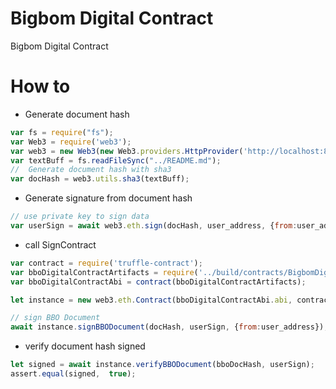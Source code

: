 # Bigbom Digital Contract

Bigbom Digital Contract

# How to
- Generate document hash

```javascript
var fs = require("fs");
var Web3 = require('web3');
var web3 = new Web3(new Web3.providers.HttpProvider('http://localhost:8545'));
var textBuff = fs.readFileSync("../README.md");
//  Generate document hash with sha3
var docHash = web3.utils.sha3(textBuff);

```

- Generate signature from document hash

```javascript
// use private key to sign data
var userSign = await web3.eth.sign(docHash, user_address, {from:user_address});

```

- call SignContract 

```javascript
var contract = require('truffle-contract');
var bboDigitalContractArtifacts = require('../build/contracts/BigbomDigitalContract.json');
var bboDigitalContractAbi = contract(bboDigitalContractArtifacts);

let instance = new web3.eth.Contract(bboDigitalContractAbi.abi, contract_address);

// sign BBO Document
await instance.signBBODocument(docHash, userSign, {from:user_address});

```
- verify document hash signed

```javascript
let signed = await instance.verifyBBODocument(bboDocHash, userSign);
assert.equal(signed,  true);

```
